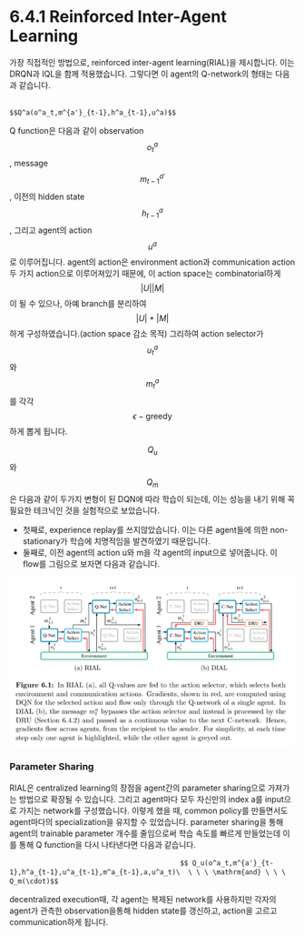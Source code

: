 # 6.4.1 Reinforced Inter-Agent Learning

가장 직접적인 방법으로, reinforced inter-agent learning\(RIAL\)을 제시합니다. 이는 DRQN과 IQL을 함께 적용했습니다. 그렇다면 이 agent의 Q-network의 형태는 다음과 같습니다. 

                                                                      $$Q^a(o^a_t,m^{a'}_{t-1},h^a_{t-1},u^a)$$

Q function은 다음과 같이 observation $$ o^a_t$$, message $$ m^{a'}_{t-1}$$, 이전의 hidden state $$h^a_{t-1}$$, 그리고 agent의 action $$u^a$$로 이루어집니다. agent의 action은 environment action과 communication action 두 가지 action으로 이루어져있기 때문에, 이 action space는 combinatorial하게 $$|U||M|$$이 될 수 있으나, 아예 branch를 분리하여 $$ |U|+|M|$$하게 구성하였습니다.\(action space 감소 목적\) 그리하여 action selector가 $$u^a_t$$와 $$m^a_t$$를 각각 $$ \epsilon - \mathrm{greedy}$$하게 뽑게 됩니다. 

$$ Q_u$$와 $$Q_m$$은 다음과 같이 두가지 변형이 된 DQN에 따라 학습이 되는데, 이는 성능을 내기 위해 꼭 필요한 테크닉인 것을 실험적으로 보았습니다.

* 첫째로, experience replay를 쓰지않았습니다. 이는 다른 agent들에 의한 non-stationary가 학습에 치명적임을 발견하였기 때문입니다.
* 둘째로, 이전 agent의 action u와 m을 각 agent의 input으로 넣어줍니다. 이 flow를 그림으로 보자면 다음과 같습니다.

![](../../../.gitbook/assets/marl_14.png)

### Parameter Sharing

RIAL은 centralized learning의 장점을 agent간의 parameter sharing으로 가져가는 방법으로 확장될 수 있습니다. 그리고 agent마다 모두 자신만의 index a를 input으로 가지는 network를 구성했습니다. 이렇게 했을 때, common policy를 만들면서도 agent마다의 specialization을 유지할 수 있었습니다. parameter sharing을 통해 agent의 trainable parameter 개수를 줄임으로써 학습 속도를 빠르게 만들었는데 이를 통해 Q function을 다시 나타낸다면 다음과 같습니다. 

                                              $$ Q_u(o^a_t,m^{a'}_{t-1},h^a_{t-1},u^a_{t-1},m^a_{t-1},a,u^a_t)\  \ \ \ \mathrm{and} \ \ \ Q_m(\cdot)$$

decentralized execution때, 각 agent는 복제된 network를 사용하지만 각자의 agent가 관측한 observation을통해 hidden state를 갱신하고, action을 고르고 communication하게 됩니다.

